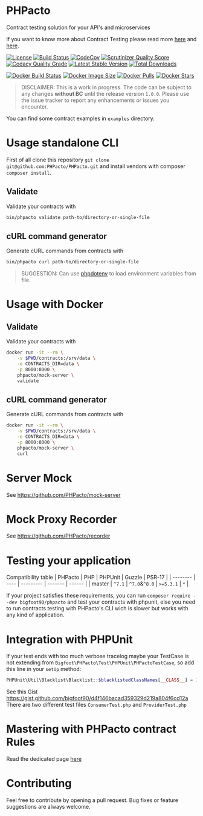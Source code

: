 PHPacto
=======

Contract testing solution for your API's and microservices

If you want to know more about Contract Testing please read more [here](https://martinfowler.com/bliki/IntegrationContractTest.html) and [here](http://www.testautomationguru.com/best-practices-microservices-contract-testing).

[![License](https://poser.pugx.org/bigfoot90/phpacto/license)](https://packagist.org/packages/bigfoot90/phpacto)
[![Build Status](https://travis-ci.org/PHPacto/PHPacto.svg?branch=master)](https://travis-ci.org/PHPacto/PHPacto)
[![CodeCov](https://img.shields.io/codecov/c/github/bigfoot90/phpacto.svg)](https://codecov.io/github/bigfoot90/phpacto)
[![Scrutinizer Quality Score](https://scrutinizer-ci.com/g/PHPacto/PHPacto/badges/quality-score.png?b=master)](https://scrutinizer-ci.com/g/PHPacto/PHPacto)
[![Codacy Quality Grade](https://api.codacy.com/project/badge/Grade/5ca4fd2cc1044cd1923804c7a6cfc598)](https://www.codacy.com/app/bigfoot90/phpacto?utm_source=github.com&amp;utm_medium=referral&amp;utm_content=bigfoot90/phpacto&amp;utm_campaign=Badge_Grade)
[![Latest Stable Version](https://poser.pugx.org/bigfoot90/phpacto/v/stable)](https://packagist.org/packages/bigfoot90/phpacto)
[![Total Downloads](https://poser.pugx.org/bigfoot90/phpacto/downloads)](https://packagist.org/packages/bigfoot90/phpacto)

[![Docker Build Status](https://img.shields.io/docker/build/phpacto/mock-server.svg)](https://hub.docker.com/r/90bigfoot/phpacto)
[![Docker Image Size](https://images.microbadger.com/badges/image/phpacto/mock-server.svg)](https://hub.docker.com/r/90bigfoot/phpacto)
[![Docker Pulls](https://img.shields.io/docker/pulls/phpacto/mock-server.svg)](https://hub.docker.com/r/90bigfoot/phpacto)
[![Docker Stars](https://img.shields.io/docker/stars/phpacto/mock-server.svg)](https://hub.docker.com/r/90bigfoot/phpacto)

> DISCLAIMER: This is a work in progress.
> The code can be subject to any changes **without BC** until the release version `1.0.0`.
> Please use the issue tracker to report any enhancements or issues you encounter.

You can find some contract examples in `examples` directory.

# Usage standalone CLI
First of all clone this repository `git clone git@github.com:PHPacto/PHPacto.git`
and install vendors with composer `composer install`.

Validate
--------
Validate your contracts with
```bash
bin/phpacto validate path-to/directory-or-single-file
```

cURL command generator
--------
Generate cURL commands from contracts with
```bash
bin/phpacto curl path-to/directory-or-single-file
```

> SUGGESTION: Can use [phpdotenv](https://github.com/vlucas/phpdotenv) to load environment variables from file.

# Usage with Docker

Validate
--------
Validate your contracts with
```bash
docker run -it --rm \
    -v $PWD/contracts:/srv/data \
    -e CONTRACTS_DIR=data \
    -p 8000:8000 \
    phpacto/mock-server \
    validate
```

cURL command generator
--------
Generate cURL commands from contracts with
```bash
docker run -it --rm \
    -v $PWD/contracts:/srv/data \
    -e CONTRACTS_DIR=data \
    -p 8000:8000 \
    phpacto/mock-server \
    curl
```

# Server Mock
See https://github.com/PHPacto/mock-server

# Mock Proxy Recorder
See https://github.com/PHPacto/recorder

# Testing your application
Compatibility table
| PHPacto  | PHP  | PHPUnit   | Guzzle  | PSR-17 |
| -------- | ---- | --------- | ------- | ------ |
| master   | `^7.1` | `^7.0`&`^8.0` | `>=5.3.1` | `*`      |

If your project satisfies these requirements, you can run `composer require --dev bigfoot90/phpacto` and test 
your contracts with phpunit, else you need to run contracts testing with PHPacto's CLI wich is slower but works with any kind of application.

# Integration with PHPUnit
If your test ends with too much verbose tracelog maybe your TestCase is not extending from `Bigfoot\PHPacto\Test\PHPUnit\PHPactoTestCase`, so add this line in your `setUp` method:
```php
PHPUnit\Util\Blacklist\Blacklist::$blacklistedClassNames[__CLASS__] = 1;
```

See this Gist https://gist.github.com/bigfoot90/d4f146bacad359329d219a804f6cd12a
There are two different test files `ConsumerTest.php` and `ProviderTest.php`

# Mastering with PHPacto contract Rules
Read the dedicated page [here](docs/Rules.md)

# Contributing
Feel free to contribute by opening a pull request. Bug fixes or feature suggestions are always welcome.
